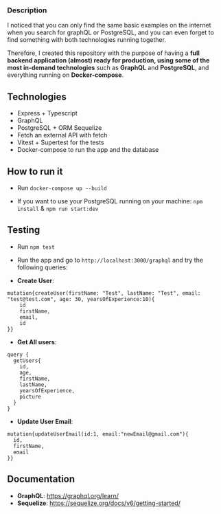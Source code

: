 ### Description

I noticed that you can only find the same basic examples on the internet when you search for graphQL or PostgreSQL, and you can even forget to find something with both technologies running together. 

Therefore, I created this repository with the purpose of having a **full backend application (almost) ready for production, using some of the most in-demand technologies** such as **GraphQL** and **PostgreSQL**, and everything running on **Docker-compose**. 

## Technologies

- Express + Typescript
- GraphQL
- PostgreSQL + ORM Sequelize
- Fetch an external API with fetch
- Vitest + Supertest for the tests
- Docker-compose to run the app and the database

## How to run it

- Run `docker-compose up --build`

- If you want to use your PostgreSQL running on your machine: `npm install` & `npm run start:dev`

## Testing

- Run `npm test`

- Run the app and go to `http://localhost:3000/graphql` and try the following queries:

- **Create User**:

```
mutation{createUser(firstName: "Test", lastName: "Test", email: "test@test.com", age: 30, yearsOfExperience:10){
    id
    firstName,
    email,
    id
}}
```

- **Get All users**:

```
query {
  getUsers{
    id,
    age,
    firstName,
    lastName,
    yearsOfExperience,
    picture
  }
}
```

- **Update User Email**:

```
mutation{updateUserEmail(id:1, email:"newEmail@gmail.com"){
  id,
  firstName,
  email
}}
```

## Documentation

- **GraphQL**: https://graphql.org/learn/
- **Sequelize**: https://sequelize.org/docs/v6/getting-started/
